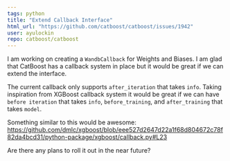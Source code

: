 ```yaml
---
tags: python
title: "Extend Callback Interface"
html_url: "https://github.com/catboost/catboost/issues/1942"
user: ayulockin
repo: catboost/catboost
---
```


I am working on creating a `WandbCallback` for Weights and Biases. I am glad that CatBoost has a callback system in place but it would be great if we can extend the interface. 

The current callback only supports `after_iteration` that takes `info`. Taking inspiration from XGBoost callback system it would be great if we can have `before iteration` that takes `info`, `before_training`, and `after_training` that takes `model`.

Something similar to this would be awesome: https://github.com/dmlc/xgboost/blob/eee527d2647d22a1f68d804672c78f82da4bcd31/python-package/xgboost/callback.py#L23

Are there any plans to roll it out in the near future?